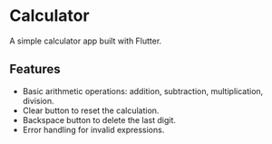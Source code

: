 # Calculator

A simple calculator app built with Flutter.

## Features

- Basic arithmetic operations: addition, subtraction, multiplication, division.
- Clear button to reset the calculation.
- Backspace button to delete the last digit.
- Error handling for invalid expressions.
